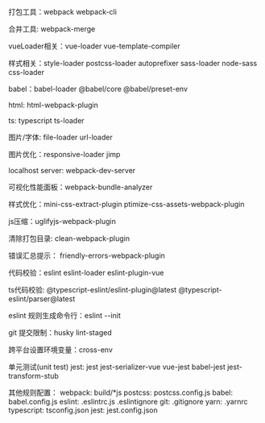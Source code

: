 打包工具：webpack webpack-cli

合并工具: webpack-merge

vueLoader相关：vue-loader vue-template-compiler

样式相关：style-loader postcss-loader autoprefixer sass-loader node-sass css-loader

babel：babel-loader @babel/core @babel/preset-env

html: html-webpack-plugin

ts: typescript ts-loader

图片/字体: file-loader url-loader 

图片优化：responsive-loader jimp

localhost server: webpack-dev-server

可视化性能面板：webpack-bundle-analyzer

样式优化：mini-css-extract-plugin ptimize-css-assets-webpack-plugin

js压缩：uglifyjs-webpack-plugin

清除打包目录: clean-webpack-plugin

错误汇总提示： friendly-errors-webpack-plugin

代码校验：eslint eslint-loader eslint-plugin-vue

ts代码校验: @typescript-eslint/eslint-plugin@latest @typescript-eslint/parser@latest

eslint 规则生成命令行：eslint --init

git 提交限制：husky lint-staged

跨平台设置环境变量：cross-env

单元测试(unit test) jest: jest jest-serializer-vue vue-jest babel-jest jest-transform-stub

其他规则配置：
webpack: build/*js
postcss: postcss.config.js
babel: babel.config.js
eslint: .eslintrc.js  .eslintignore
git: .gitignore
yarn: .yarnrc
typescript: tsconfig.json
jest: jest.config.json